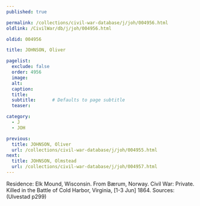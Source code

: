 ```yaml
---
published: true

permalink: /collections/civil-war-database/j/joh/004956.html
oldlink: /CivilWar/db/j/joh/004956.html

oldid: 004956

title: JOHNSON, Oliver

pagelist:
  exclude: false
  order: 4956
  image: 
  alt:
  caption:
  title:
  subtitle:      # Defaults to page subtitle
  teaser:

category: 
  - J 
  - JOH

previous:
  title: JOHNSON, Oliver
  url: /collections/civil-war-database/j/joh/004955.html  
next:
  title: JOHNSON, Olmstead
  url: /collections/civil-war-database/j/joh/004957.html   
---
```

Residence: Elk Mound, Wisconsin. From B&aelig;rum, Norway. Civil War: Private. Killed in the Battle of Cold Harbor, Virginia, [1-3 Jun] 1864. Sources: (Ulvestad p299)